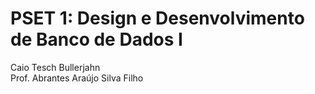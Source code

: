 # PSET 1: Design e Desenvolvimento de Banco de Dados I

Caio Tesch Bullerjahn  
Prof. Abrantes Araújo Silva Filho
